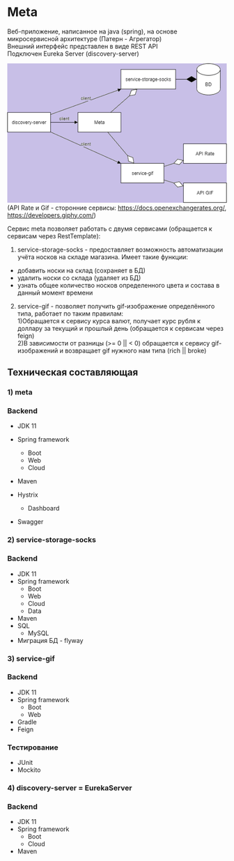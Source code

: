 # Meta
Веб-приложение, написанное на java (spring), на основе микросервисной архитектуре (Патерн - Агрегатор)  
Внешний интерфейс представлен в виде REST API  
Подключен Eureka Server (discovery-server)

![Image](UML.png)  
(API Rate и Gif - сторонние сервисы: https://docs.openexchangerates.org/, https://developers.giphy.com/)  

Сервис meta позволяет работать с двумя сервисами (обращается к сервисам через RestTemplate):  
1) service-storage-socks - предоставляет возможность автоматизации учёта носков на складе магазина. Имеет такие функции:  
* добавить носки на склад (сохраняет в БД)
* удалить носки со склада (удаляет из БД) 
* узнать общее количество носков определенного цвета и состава в данный момент времени  

2) service-gif - позволяет получить gif-изображение определённого типа, работает по таким правилам:  
   1)Обращается к сервису курса валют, получает курс рубля к доллару за текущий и прошлый день (обращается к сервисам через feign)   
   2)В зависимости от разницы (>= 0 || < 0) обращается к сервису gif-изображений и возвращает gif нужного нам типа (rich || broke)  

## Техническая составляющая
### 1) meta  
### Backend  

* JDK 11

* Spring framework
  * Boot
  * Web
  * Cloud
* Maven
* Hystrix
   * Dashboard 
* Swagger  
 

### 2) service-storage-socks
### Backend

* JDK 11
* Spring framework
  * Boot
  * Web
  * Cloud
  * Data
* Maven
* SQL
  * MySQL
* Миграция БД - flyway  


### 3) service-gif
### Backend

* JDK 11
* Spring framework
  * Boot
  * Web
* Gradle
* Feign

### Тестирование
* JUnit
* Mockito

### 4) discovery-server = EurekaServer
### Backend
* JDK 11
* Spring framework
  * Boot
  * Cloud
* Maven
